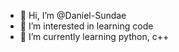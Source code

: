 - 👋 Hi, I’m @Daniel-Sundae
- 👀 I’m interested in learning code
- 🌱 I’m currently learning python, c++

<!---
Daniel-Sundae/Daniel-Sundae is a ✨ special ✨ repository because its `README.md` (this file) appears on your GitHub profile.
You can click the Preview link to take a look at your changes.
--->
